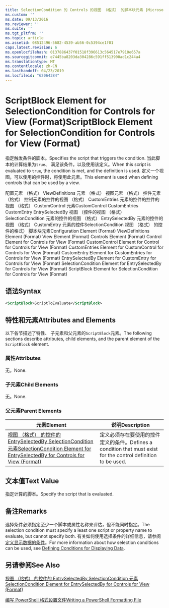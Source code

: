 ```yaml
---
title: SelectionCondition 的 Controls 的视图 （格式） 的脚本块元素 |Microsoft Docs
ms.custom: ''
ms.date: 09/13/2016
ms.reviewer: ''
ms.suite: ''
ms.tgt_pltfrm: ''
ms.topic: article
ms.assetid: 08512496-5682-4539-ab56-0c5394ce1f01
caps.latest.revision: 6
ms.openlocfilehash: 0137886437f01518f396613c564517e7910e657a
ms.sourcegitcommit: e7445ba8203da304286c591ff513900ad1c244a4
ms.translationtype: MT
ms.contentlocale: zh-CN
ms.lasthandoff: 04/23/2019
ms.locfileid: "62064384"
---
```

# <a name="scriptblock-element-for-selectioncondition-for-controls-for-view-format"></a><span data-ttu-id="b2b73-102">ScriptBlock Element for SelectionCondition for Controls for View (Format)</span><span class="sxs-lookup"><span data-stu-id="b2b73-102">ScriptBlock Element for SelectionCondition for Controls for View (Format)</span></span>

<span data-ttu-id="b2b73-103">指定触发条件的脚本。</span><span class="sxs-lookup"><span data-stu-id="b2b73-103">Specifies the script that triggers the condition.</span></span> <span data-ttu-id="b2b73-104">当此脚本的计算结果为`true`、 满足该条件，以及使用该定义。</span><span class="sxs-lookup"><span data-stu-id="b2b73-104">When this script is evaluated to `true`, the condition is met, and the definition is used.</span></span> <span data-ttu-id="b2b73-105">定义一个视图，可以使用的控件时，将使用此元素。</span><span class="sxs-lookup"><span data-stu-id="b2b73-105">This element is used when defining controls that can be used by a view.</span></span>

<span data-ttu-id="b2b73-106">配置元素 （格式） ViewDefinitions 元素 （格式） 视图元素 （格式） 控件元素 （格式） 控制元素的控件的视图 （格式） CustomEntries 元素的控件的控件的视图 （格式） CustomControl 元素CustomControl CustomEntries CustomEntry EntrySelectedBy 视图 （控件的视图 （格式） SelectionCondition 元素的控件的视图 （格式） EntrySelectedBy 元素的控件的视图 （格式） CustomEntry 元素的控件SelectionCondition 视图 （格式） 的控件的格式） 脚本块元素</span><span class="sxs-lookup"><span data-stu-id="b2b73-106">Configuration Element (Format) ViewDefinitions Element (Format) View Element (Format) Controls Element (Format) Control Element for Controls for View (Format) CustomControl Element for Control for Controls for View (Format) CustomEntries Element for CustomControl for Controls for View (Format) CustomEntry Element for CustomEntries for Controls for View (Format) EntrySelectedBy Element for CustomEntry for Controls for View (Format) SelectionCondition Element for EntrySelectedBy for Controls for View (Format) ScriptBlock Element for SelectionCondition for Controls for View (Format)</span></span>

## <a name="syntax"></a><span data-ttu-id="b2b73-107">语法</span><span class="sxs-lookup"><span data-stu-id="b2b73-107">Syntax</span></span>

```xml
<ScriptBlock>ScriptToEvaluate</ScriptBlock>
```

## <a name="attributes-and-elements"></a><span data-ttu-id="b2b73-108">特性和元素</span><span class="sxs-lookup"><span data-stu-id="b2b73-108">Attributes and Elements</span></span>

<span data-ttu-id="b2b73-109">以下各节描述了特性、 子元素和父元素的`ScriptBlock`元素。</span><span class="sxs-lookup"><span data-stu-id="b2b73-109">The following sections describe attributes, child elements, and the parent element of the `ScriptBlock` element.</span></span>

### <a name="attributes"></a><span data-ttu-id="b2b73-110">属性</span><span class="sxs-lookup"><span data-stu-id="b2b73-110">Attributes</span></span>

<span data-ttu-id="b2b73-111">无。</span><span class="sxs-lookup"><span data-stu-id="b2b73-111">None.</span></span>

### <a name="child-elements"></a><span data-ttu-id="b2b73-112">子元素</span><span class="sxs-lookup"><span data-stu-id="b2b73-112">Child Elements</span></span>

<span data-ttu-id="b2b73-113">无。</span><span class="sxs-lookup"><span data-stu-id="b2b73-113">None.</span></span>

### <a name="parent-elements"></a><span data-ttu-id="b2b73-114">父元素</span><span class="sxs-lookup"><span data-stu-id="b2b73-114">Parent Elements</span></span>

|<span data-ttu-id="b2b73-115">元素</span><span class="sxs-lookup"><span data-stu-id="b2b73-115">Element</span></span>|<span data-ttu-id="b2b73-116">说明</span><span class="sxs-lookup"><span data-stu-id="b2b73-116">Description</span></span>|
|-------------|-----------------|
|[<span data-ttu-id="b2b73-117">视图 （格式） 的控件的 EntrySelectedBy SelectionCondition 元素</span><span class="sxs-lookup"><span data-stu-id="b2b73-117">SelectionCondition Element for EntrySelectedBy for Controls for View (Format)</span></span>](./selectioncondition-element-for-entryselectedby-for-controls-for-view-format.md)|<span data-ttu-id="b2b73-118">定义必须存在要使用的控件定义的条件。</span><span class="sxs-lookup"><span data-stu-id="b2b73-118">Defines a condition that must exist for the control definition to be used.</span></span>|

## <a name="text-value"></a><span data-ttu-id="b2b73-119">文本值</span><span class="sxs-lookup"><span data-stu-id="b2b73-119">Text Value</span></span>

<span data-ttu-id="b2b73-120">指定计算的脚本。</span><span class="sxs-lookup"><span data-stu-id="b2b73-120">Specify the script that is evaluated.</span></span>

## <a name="remarks"></a><span data-ttu-id="b2b73-121">备注</span><span class="sxs-lookup"><span data-stu-id="b2b73-121">Remarks</span></span>

<span data-ttu-id="b2b73-122">选择条件必须指定至少一个脚本或属性名称来评估，但不能同时指定。</span><span class="sxs-lookup"><span data-stu-id="b2b73-122">The selection condition must specify a least one script or property name to evaluate, but cannot specify both.</span></span> <span data-ttu-id="b2b73-123">有关如何使用选择条件的详细信息，请参阅[定义显示数据的条件](./defining-conditions-for-displaying-data.md)。</span><span class="sxs-lookup"><span data-stu-id="b2b73-123">For more information about how selection conditions can be used, see [Defining Conditions for Displaying Data](./defining-conditions-for-displaying-data.md).</span></span>

## <a name="see-also"></a><span data-ttu-id="b2b73-124">另请参阅</span><span class="sxs-lookup"><span data-stu-id="b2b73-124">See Also</span></span>

[<span data-ttu-id="b2b73-125">视图 （格式） 的控件的 EntrySelectedBy SelectionCondition 元素</span><span class="sxs-lookup"><span data-stu-id="b2b73-125">SelectionCondition Element for EntrySelectedBy for Controls for View (Format)</span></span>](./selectioncondition-element-for-entryselectedby-for-controls-for-view-format.md)

[<span data-ttu-id="b2b73-126">编写 PowerShell 格式设置文件</span><span class="sxs-lookup"><span data-stu-id="b2b73-126">Writing a PowerShell Formatting File</span></span>](./writing-a-powershell-formatting-file.md)
